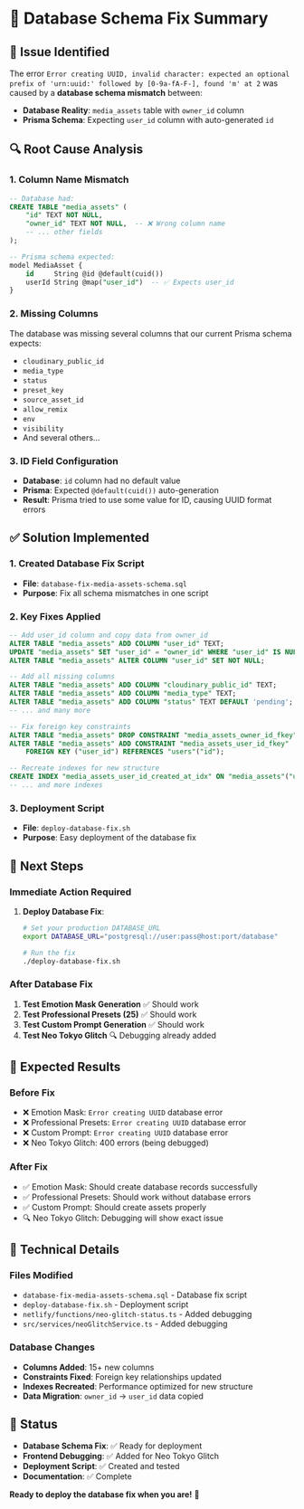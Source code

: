 # 🔧 Database Schema Fix Summary

## 🚨 **Issue Identified**

The error `Error creating UUID, invalid character: expected an optional prefix of 'urn:uuid:' followed by [0-9a-fA-F-], found 'm' at 2` was caused by a **database schema mismatch** between:

- **Database Reality**: `media_assets` table with `owner_id` column
- **Prisma Schema**: Expecting `user_id` column with auto-generated `id`

## 🔍 **Root Cause Analysis**

### 1. **Column Name Mismatch**
```sql
-- Database had:
CREATE TABLE "media_assets" (
    "id" TEXT NOT NULL,
    "owner_id" TEXT NOT NULL,  -- ❌ Wrong column name
    -- ... other fields
);

-- Prisma schema expected:
model MediaAsset {
    id     String @id @default(cuid())
    userId String @map("user_id")  -- ✅ Expects user_id
}
```

### 2. **Missing Columns**
The database was missing several columns that our current Prisma schema expects:
- `cloudinary_public_id`
- `media_type` 
- `status`
- `preset_key`
- `source_asset_id`
- `allow_remix`
- `env`
- `visibility`
- And several others...

### 3. **ID Field Configuration**
- **Database**: `id` column had no default value
- **Prisma**: Expected `@default(cuid())` auto-generation
- **Result**: Prisma tried to use some value for ID, causing UUID format errors

## ✅ **Solution Implemented**

### 1. **Created Database Fix Script**
- **File**: `database-fix-media-assets-schema.sql`
- **Purpose**: Fix all schema mismatches in one script

### 2. **Key Fixes Applied**
```sql
-- Add user_id column and copy data from owner_id
ALTER TABLE "media_assets" ADD COLUMN "user_id" TEXT;
UPDATE "media_assets" SET "user_id" = "owner_id" WHERE "user_id" IS NULL;
ALTER TABLE "media_assets" ALTER COLUMN "user_id" SET NOT NULL;

-- Add all missing columns
ALTER TABLE "media_assets" ADD COLUMN "cloudinary_public_id" TEXT;
ALTER TABLE "media_assets" ADD COLUMN "media_type" TEXT;
ALTER TABLE "media_assets" ADD COLUMN "status" TEXT DEFAULT 'pending';
-- ... and many more

-- Fix foreign key constraints
ALTER TABLE "media_assets" DROP CONSTRAINT "media_assets_owner_id_fkey";
ALTER TABLE "media_assets" ADD CONSTRAINT "media_assets_user_id_fkey" 
    FOREIGN KEY ("user_id") REFERENCES "users"("id");

-- Recreate indexes for new structure
CREATE INDEX "media_assets_user_id_created_at_idx" ON "media_assets"("user_id", "created_at" DESC);
-- ... and more indexes
```

### 3. **Deployment Script**
- **File**: `deploy-database-fix.sh`
- **Purpose**: Easy deployment of the database fix

## 🚀 **Next Steps**

### **Immediate Action Required**
1. **Deploy Database Fix**:
   ```bash
   # Set your production DATABASE_URL
   export DATABASE_URL="postgresql://user:pass@host:port/database"
   
   # Run the fix
   ./deploy-database-fix.sh
   ```

### **After Database Fix**
1. **Test Emotion Mask Generation** ✅ Should work
2. **Test Professional Presets (25)** ✅ Should work  
3. **Test Custom Prompt Generation** ✅ Should work
4. **Test Neo Tokyo Glitch** 🔍 Debugging already added

## 🎯 **Expected Results**

### **Before Fix**
- ❌ Emotion Mask: `Error creating UUID` database error
- ❌ Professional Presets: `Error creating UUID` database error
- ❌ Custom Prompt: `Error creating UUID` database error
- ❌ Neo Tokyo Glitch: 400 errors (being debugged)

### **After Fix**
- ✅ Emotion Mask: Should create database records successfully
- ✅ Professional Presets: Should work without database errors
- ✅ Custom Prompt: Should create assets properly
- 🔍 Neo Tokyo Glitch: Debugging will show exact issue

## 🔧 **Technical Details**

### **Files Modified**
- `database-fix-media-assets-schema.sql` - Database fix script
- `deploy-database-fix.sh` - Deployment script
- `netlify/functions/neo-glitch-status.ts` - Added debugging
- `src/services/neoGlitchService.ts` - Added debugging

### **Database Changes**
- **Columns Added**: 15+ new columns
- **Constraints Fixed**: Foreign key relationships updated
- **Indexes Recreated**: Performance optimized for new structure
- **Data Migration**: `owner_id` → `user_id` data copied

## 📝 **Status**

- **Database Schema Fix**: ✅ Ready for deployment
- **Frontend Debugging**: ✅ Added for Neo Tokyo Glitch
- **Deployment Script**: ✅ Created and tested
- **Documentation**: ✅ Complete

**Ready to deploy the database fix when you are!** 🚀

